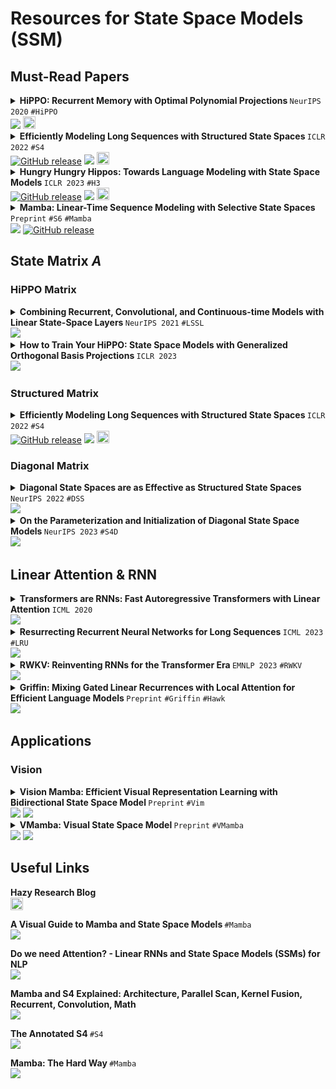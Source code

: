 # Resources for State Space Models (SSM)

## Must-Read Papers

<details><summary> <strong> HiPPO: Recurrent Memory with Optimal Polynomial Projections </strong> <code>NeurIPS 2020</code> <code>#HiPPO</code> <br> <a href="https://arxiv.org/abs/2008.07669"><img src="https://img.shields.io/badge/arXiv-2008.07669-b31b1b.svg?style=flat-square"></a> <a href="https://hazyresearch.stanford.edu/blog/2020-12-05-hippo">
  <img src="https://github.com/wonjunn/state-space-models-study/assets/60861873/6746910e-7ed0-43bb-9bd7-2d8c3ef52964" width="20" />
</a> </summary>
  
![image](https://github.com/wonjunn/state-space-models-study/assets/60861873/3bbe2dd0-b97f-4456-92fa-d6a8e3e1131b)

</details>

<details><summary> <strong> Efficiently Modeling Long Sequences with Structured State Spaces </strong> <code>ICLR 2022</code> <code>#S4</code> <br> <a href="https://arxiv.org/abs/2111.00396"><img alt="GitHub release" src="https://img.shields.io/badge/arXiv-2111.00396-b31b1b.svg?style=flat-square"></a> <a href="https://github.com/state-spaces/s4"><img src="https://img.shields.io/badge/GitHub-181717?logo=github&logoColor=fff&style=flat-square"></a> <a href="https://hazyresearch.stanford.edu/blog/2022-01-14-s4-1">
  <img src="https://github.com/wonjunn/state-space-models-study/assets/60861873/6746910e-7ed0-43bb-9bd7-2d8c3ef52964" width="20" />
</a> </summary>
  
![image](https://github.com/wonjunn/state-space-models-study/assets/60861873/7196a443-8ab2-4620-b0ad-164bd1c2db9d)

</details>

<details><summary> <strong> Hungry Hungry Hippos: Towards Language Modeling with State Space Models </strong> <code>ICLR 2023</code> <code>#H3</code> <br> <a href="https://arxiv.org/abs/2212.14052"><img alt="GitHub release" src="https://img.shields.io/badge/arXiv-2212.14052-b31b1b.svg?style=flat-square"></a> <a href="https://github.com/HazyResearch/H3"><img src="https://img.shields.io/badge/GitHub-181717?logo=github&logoColor=fff&style=flat-square"></a> <a href="https://hazyresearch.stanford.edu/blog/2023-01-20-h3">
  <img src="https://github.com/wonjunn/state-space-models-study/assets/60861873/6746910e-7ed0-43bb-9bd7-2d8c3ef52964" width="20" />
</a> </summary>

![image](https://github.com/wonjunn/state-space-models-study/assets/60861873/6c080966-b0f9-408f-a4c6-c5e1fbd2ba44)

</details>

<details><summary> <strong> Mamba: Linear-Time Sequence Modeling with Selective State Spaces </strong> <code>Preprint</code> <code>#S6</code> <code>#Mamba</code> <br> <a href="https://arxiv.org/abs/2312.00752"><img src="https://img.shields.io/badge/arXiv-2312.00752-b31b1b.svg?style=flat-square"></a> <a href="https://github.com/state-spaces/mamba"><img alt="GitHub release" src="https://img.shields.io/badge/GitHub-181717?logo=github&logoColor=fff&style=flat-square"></a> </summary>

![image](https://github.com/wonjunn/state-space-models-study/assets/60861873/74d75d5c-b675-4120-9391-f90203257578)

</details>

## State Matrix $A$

### HiPPO Matrix

<details><summary> <strong> Combining Recurrent, Convolutional, and Continuous-time Models with Linear State-Space Layers </strong> <code>NeurIPS 2021</code> <code>#LSSL</code> <br> <a href="https://arxiv.org/abs/2110.13985"><img src="https://img.shields.io/badge/arXiv-2110.13985-b31b1b.svg?style=flat-square"></a> </summary>
  
![image](https://github.com/wonjunn/state-space-models-study/assets/60861873/ddad1821-6727-45d7-8132-982ba5aad42f)

</details>

</details>

<details><summary> <strong> How to Train Your HiPPO: State Space Models with Generalized Orthogonal Basis Projections </strong> <code>ICLR 2023</code> <br> <a href="https://arxiv.org/abs/2206.12037"><img src="https://img.shields.io/badge/arXiv-2206.12037-b31b1b.svg?style=flat-square"></a> </summary>

</details>

### Structured Matrix

<details><summary> <strong> Efficiently Modeling Long Sequences with Structured State Spaces </strong> <code>ICLR 2022</code> <code>#S4</code> <br> <a href="https://arxiv.org/abs/2111.00396"><img alt="GitHub release" src="https://img.shields.io/badge/arXiv-2111.00396-b31b1b.svg?style=flat-square"></a> <a href="https://github.com/state-spaces/s4"><img src="https://img.shields.io/badge/GitHub-181717?logo=github&logoColor=fff&style=flat-square"></a> <a href="https://hazyresearch.stanford.edu/blog/2022-01-14-s4-1">
  <img src="https://github.com/wonjunn/state-space-models-study/assets/60861873/6746910e-7ed0-43bb-9bd7-2d8c3ef52964" width="20" />
</a> </summary>
  
![image](https://github.com/wonjunn/state-space-models-study/assets/60861873/7196a443-8ab2-4620-b0ad-164bd1c2db9d)

</details>

### Diagonal Matrix

<details><summary> <strong> Diagonal State Spaces are as Effective as Structured State Spaces </strong> <code>NeurIPS 2022</code> <code>#DSS</code> <br> <a href="https://arxiv.org/abs/2203.14343"><img src="https://img.shields.io/badge/arXiv-2203.14343-b31b1b.svg?style=flat-square"></a> </summary>

</details>

</details>

<details><summary> <strong> On the Parameterization and Initialization of Diagonal State Space Models </strong> <code>NeurIPS 2023</code> <code>#S4D</code> <br> <a href="https://arxiv.org/abs/2206.11893"><img src="https://img.shields.io/badge/arXiv-2206.11893-b31b1b.svg?style=flat-square"></a> </summary>

![image](https://github.com/wonjunn/state-space-models-study/assets/60861873/efa33a0a-f487-409a-b251-1292e1f4ade9)

</details>

## Linear Attention & RNN

<details><summary> <strong> Transformers are RNNs: Fast Autoregressive Transformers with Linear Attention </strong> <code>ICML 2020</code> <br> <a href="https://arxiv.org/abs/2006.16236"><img src="https://img.shields.io/badge/arXiv-2006.16236-b31b1b.svg?style=flat-square"></a> </summary>

</details>

<details><summary> <strong> Resurrecting Recurrent Neural Networks for Long Sequences </strong> <code>ICML 2023</code> <code>#LRU</code> <br> <a href="https://arxiv.org/abs/2303.06349"><img src="https://img.shields.io/badge/arXiv-2303.06349-b31b1b.svg?style=flat-square"></a> </summary>

</details>

<details><summary> <strong> RWKV: Reinventing RNNs for the Transformer Era </strong> <code>EMNLP 2023</code> <code>#RWKV</code> <br> <a href="https://arxiv.org/abs/2305.13048"><img src="https://img.shields.io/badge/arXiv-2305.13048-b31b1b.svg?style=flat-square"></a> </summary>

</details>

<details><summary> <strong> Griffin: Mixing Gated Linear Recurrences with Local Attention for Efficient Language Models </strong> <code>Preprint</code> <code>#Griffin</code> <code>#Hawk</code> <br> <a href="https://arxiv.org/abs/2402.19427"><img src="https://img.shields.io/badge/arXiv-2402.19427-b31b1b.svg?style=flat-square"></a> </summary>

</details>

## Applications

### Vision

<details><summary> <strong> Vision Mamba: Efficient Visual Representation Learning with Bidirectional State Space Model </strong> <code>Preprint</code> <code>#Vim</code> <br> <a href="https://arxiv.org/abs/2401.09417"><img src="https://img.shields.io/badge/arXiv-2401.09417-b31b1b.svg?style=flat-square"></a> <a href="https://github.com/hustvl/Vim"><img src="https://img.shields.io/badge/GitHub-181717?logo=github&logoColor=fff&style=flat-square"></a> </summary>

</details>

<details><summary> <strong> VMamba: Visual State Space Model </strong> <code>Preprint</code> <code>#VMamba</code> <br> <a href="https://arxiv.org/abs/2401.10166"><img src="https://img.shields.io/badge/arXiv-2401.10166-b31b1b.svg?style=flat-square"></a> <a href="https://github.com/MzeroMiko/VMamba"><img src="https://img.shields.io/badge/GitHub-181717?logo=github&logoColor=fff&style=flat-square"></a> </summary>

</details>

## Useful Links

<strong> Hazy Research Blog </strong> <br>
<a href="https://hazyresearch.stanford.edu/blog">
  <img src="https://github.com/wonjunn/state-space-models-study/assets/60861873/6746910e-7ed0-43bb-9bd7-2d8c3ef52964" width="20" />
</a>

<strong> A Visual Guide to Mamba and State Space Models </strong> <code>#Mamba</code> <br>
<a href="https://open.substack.com/pub/maartengrootendorst/p/a-visual-guide-to-mamba-and-state?utm_campaign=post&utm_medium=web"><img src="https://img.shields.io/badge/Substack-FF6719?logo=substack&logoColor=fff&style=flat-square"></a>

<strong> Do we need Attention? - Linear RNNs and State Space Models (SSMs) for NLP </strong> <br>
<a href="https://youtu.be/dKJEpOtVgXc?si=kvYkRG6gGVwuBDnC"><img src="https://img.shields.io/badge/YouTube-F00?logo=youtube&logoColor=fff&style=flat-square"></a>

<strong> Mamba and S4 Explained: Architecture, Parallel Scan, Kernel Fusion, Recurrent, Convolution, Math </strong> <br>
<a href="https://youtu.be/8Q_tqwpTpVU?si=jWkH3QfOgRNDqURi"><img src="https://img.shields.io/badge/YouTube-F00?logo=youtube&logoColor=fff&style=flat-square"></a>

<strong> The Annotated S4 </strong> <code>#S4</code> <br>
<a href="https://srush.github.io/annotated-s4/"><img src="https://img.shields.io/badge/GitHub%20Pages-222?logo=githubpages&logoColor=fff&style=flat-square"></a>

<strong> Mamba: The Hard Way </strong> <code>#Mamba</code> <br>
<a href="https://srush.github.io/annotated-mamba/hard.html"><img src="https://img.shields.io/badge/GitHub%20Pages-222?logo=githubpages&logoColor=fff&style=flat-square"></a>
